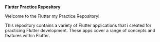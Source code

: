 
**Flutter Practice Repository**

Welcome to the Flutter my Practice Repository!

This repository contains a variety of Flutter applications that i created for practicing Flutter development. These apps cover a range of concepts and features within Flutter.